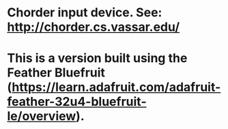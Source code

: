 # Chorder input device. See: http://chorder.cs.vassar.edu/ 
# This is a version built using the Feather Bluefruit (https://learn.adafruit.com/adafruit-feather-32u4-bluefruit-le/overview).
